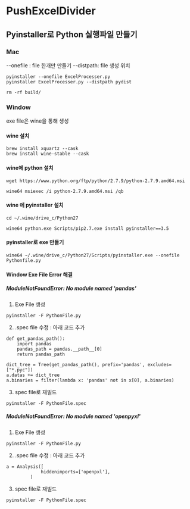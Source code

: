 # PushExcelDivider

## Pyinstaller로 Python 실행파일 만들기

### Mac

--onefile : file 한개만 만들기
--distpath: file 생성 위치

```
pyinstaller --onefile ExcelProcesser.py
pyinstaller ExcelProcesser.py --distpath pydist

rm -rf build/
```

### Window

exe file은 wine을 통해 생성 

#### wine 설치

```
brew install xquartz --cask
brew install wine-stable --cask
```

#### wine에 python 설치 

```
wget https://www.python.org/ftp/python/2.7.9/python-2.7.9.amd64.msi

wine64 msiexec /i python-2.7.9.amd64.msi /qb
```

#### wine 에 pyinstaller 설치 

```
cd ~/.wine/drive_c/Python27

wine64 python.exe Scripts/pip2.7.exe install pyinstaller==3.5
```

#### pyinstaller로 exe 만들기 

```
wine64 ~/.wine/drive_c/Python27/Scripts/pyinstaller.exe --onefile Pythonfile.py
```

#### Window Exe File Error 해결

##### ModuleNotFoundError: No module named 'pandas'

1. Exe File 생성
```
pyinstaller -F PythonFile.py
```

2. .spec file  수정 : 아래 코드 추가 
```
def get_pandas_path():
    import pandas
    pandas_path = pandas.__path__[0]
    return pandas_path

dict_tree = Tree(get_pandas_path(), prefix='pandas', excludes=["*.pyc"])
a.datas += dict_tree
a.binaries = filter(lambda x: 'pandas' not in x[0], a.binaries)
```

3. spec file로 재빌드 
```
pyinstaller -F PythonFile.spec
```

##### ModuleNotFoundError: No module named 'openpyxl' 

1. Exe File 생성
```
pyinstaller -F PythonFile.py
```

2. .spec file  수정 : 아래 코드 추가 
```
a = Analysis([
             hiddenimports=['openpxl'],
         )
```
3. spec file로 재빌드 
```
pyinstaller -F PythonFile.spec
```
